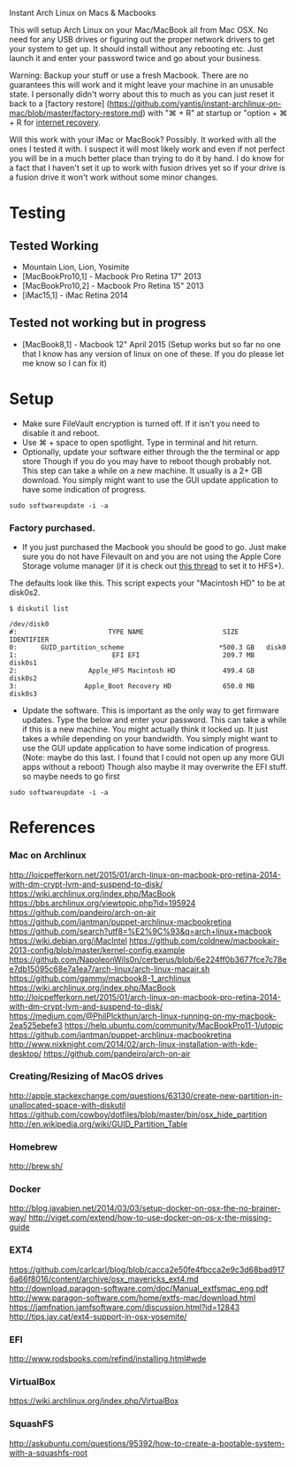 Instant Arch Linux on Macs & Macbooks

This will setup Arch Linux on your Mac/MacBook all from Mac OSX. No need for any USB drives or figuring out the proper network drivers to get your
system to get up. It should install without any rebooting etc. Just launch it and enter your password twice and go about your business.

Warning: Backup your stuff or use a fresh Macbook. There are no guarantees this will work and it might leave your machine in an unusable 
state. I personally didn't worry about this to much as you can just reset it back to a [factory restore]
(https://github.com/yantis/instant-archlinux-on-mac/blob/master/factory-restore.md) with "⌘ + R" at startup 
or "option + ⌘  + R for [internet recovery](https://github.com/yantis/instant-archlinux-on-mac/blob/master/factory-restore.md).

Will this work with your iMac or MacBook? Possibly. It worked with all the ones I tested it with. I suspect it will most likely work and even if not perfect
you will be in a much better place than trying to do it by hand. I do know for a fact that I haven't set it up to work with fusion drives yet
so if your drive is a fusion drive it won't work without some minor changes.

# Testing

## Tested Working
* Mountain Lion, Lion, Yosimite
* [MacBookPro10,1] - Macbook Pro Retina 17" 2013
* [MacBookPro10,2] - Macbook Pro Retina 15" 2013
* [iMac15,1] - iMac Retina 2014

## Tested not working but in progress
* [MacBook8,1] - Macbook 12" April 2015 (Setup works but so far no one that I know has any version of linux on one of these. If you do please let me know so I can fix it)


# Setup
* Make sure FileVault encryption is turned off. If it isn't you need to disable it and reboot.
* Use ⌘ + space to open spotlight. Type in terminal and hit return.
* Optionally, update your software either through the the terminal or app store  Though if you do you may have to reboot though probably not.
This step can take a while on a new machine. It usually is a 2+ GB download. You simply might want to use the GUI update application to have some indication of progress.
```
sudo softwareupdate -i -a
```



### Factory purchased.
* If you just purchased the Macbook you should be good to go. Just make sure you do not have Filevault on and you are not
using the  Apple Core Storage volume manager (if it is check out [this thread](http://awesometoast.com/yosemite-core-storage-and-partition-woes/)
to set it to HFS+).

The defaults look like this. This script expects your "Macintosh HD" to be at disk0s2.

```
$ diskutil list

/dev/disk0
#:                       TYPE NAME                    SIZE       IDENTIFIER
0:      GUID_partition_scheme                        *500.3 GB   disk0
1:                        EFI EFI                     209.7 MB   disk0s1
2:                  Apple_HFS Macintosh HD            499.4 GB   disk0s2
3:                 Apple_Boot Recovery HD             650.0 MB   disk0s3
```

* Update the software. This is important as the only way to get firmware updates. Type the below and enter your password.
This can take a while if this is a new machine. You might actually think it locked up. It just takes a while
depending on your bandwidth. You simply might want to use the GUI update application to have some indication of progress.
(Note: maybe do this last. I found that I could not open up any more GUI apps without a reboot)
Though also maybe it may overwrite the EFI stuff. so maybe needs to go first

```
sudo softwareupdate -i -a
```

# References

### Mac on Archlinux 
http://loicpefferkorn.net/2015/01/arch-linux-on-macbook-pro-retina-2014-with-dm-crypt-lvm-and-suspend-to-disk/
https://wiki.archlinux.org/index.php/MacBook
https://bbs.archlinux.org/viewtopic.php?id=195924
https://github.com/pandeiro/arch-on-air
https://github.com/jantman/puppet-archlinux-macbookretina
https://github.com/search?utf8=%E2%9C%93&q=arch+linux+macbook
https://wiki.debian.org/iMacIntel
https://github.com/coldnew/macbookair-2013-config/blob/master/kernel-config.example
https://github.com/NapoleonWils0n/cerberus/blob/6e224ff0b3677fce7c78ee7db15095c68e7a1ea7/arch-linux/arch-linux-macair.sh
https://github.com/gammy/macbook8-1_archlinux
https://wiki.archlinux.org/index.php/MacBook
http://loicpefferkorn.net/2015/01/arch-linux-on-macbook-pro-retina-2014-with-dm-crypt-lvm-and-suspend-to-disk/
https://medium.com/@PhilPlckthun/arch-linux-running-on-my-macbook-2ea525ebefe3
https://help.ubuntu.com/community/MacBookPro11-1/utopic
https://github.com/jantman/puppet-archlinux-macbookretina
http://www.nixknight.com/2014/02/arch-linux-installation-with-kde-desktop/
https://github.com/pandeiro/arch-on-air

### Creating/Resizing of MacOS drives
http://apple.stackexchange.com/questions/63130/create-new-partition-in-unallocated-space-with-diskutil
https://github.com/cowboy/dotfiles/blob/master/bin/osx_hide_partition
http://en.wikipedia.org/wiki/GUID_Partition_Table

### Homebrew
http://brew.sh/

### Docker
http://blog.javabien.net/2014/03/03/setup-docker-on-osx-the-no-brainer-way/
http://viget.com/extend/how-to-use-docker-on-os-x-the-missing-guide

### EXT4
https://github.com/carlcarl/blog/blob/cacca2e50fe4fbcca2e9c3d68bad9176a66f8016/content/archive/osx_mavericks_ext4.md
http://download.paragon-software.com/doc/Manual_extfsmac_eng.pdf
http://www.paragon-software.com/home/extfs-mac/download.html
https://jamfnation.jamfsoftware.com/discussion.html?id=12843
http://tips.jay.cat/ext4-support-in-osx-yosemite/

### EFI
http://www.rodsbooks.com/refind/installing.html#wde

### VirtualBox
https://wiki.archlinux.org/index.php/VirtualBox

### SquashFS
http://askubuntu.com/questions/95392/how-to-create-a-bootable-system-with-a-squashfs-root
